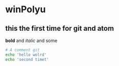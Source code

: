 # winPolyu

## this the first time for git and atom
**bold** and *italic* and some

```bash
# A comment git
echo 'hello wolrd'
echo 'second timet'
```
